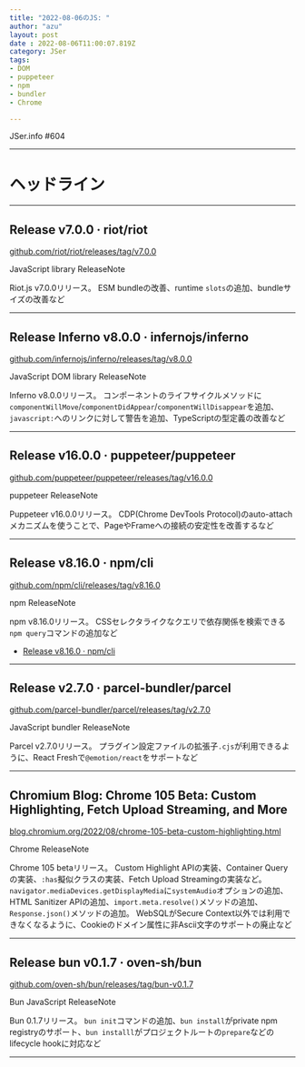 ```yaml
---
title: "2022-08-06のJS: "
author: "azu"
layout: post
date : 2022-08-06T11:00:07.819Z
category: JSer
tags:
- DOM
- puppeteer
- npm
- bundler
- Chrome

---
```


JSer.info #604

----

<h1 class="site-genre">ヘッドライン</h1>

----

## Release v7.0.0 · riot/riot
[github.com/riot/riot/releases/tag/v7.0.0](https://github.com/riot/riot/releases/tag/v7.0.0 "Release v7.0.0 · riot/riot")
<p class="jser-tags jser-tag-icon"><span class="jser-tag">JavaScript</span> <span class="jser-tag">library</span> <span class="jser-tag">ReleaseNote</span></p>

Riot.js v7.0.0リリース。
ESM bundleの改善、runtime `slots`の追加、bundleサイズの改善など


----

## Release Inferno v8.0.0 · infernojs/inferno
[github.com/infernojs/inferno/releases/tag/v8.0.0](https://github.com/infernojs/inferno/releases/tag/v8.0.0 "Release Inferno v8.0.0 · infernojs/inferno")
<p class="jser-tags jser-tag-icon"><span class="jser-tag">JavaScript</span> <span class="jser-tag">DOM</span> <span class="jser-tag">library</span> <span class="jser-tag">ReleaseNote</span></p>

Inferno v8.0.0リリース。
コンポーネントのライフサイクルメソッドに`componentWillMove`/`componentDidAppear`/`componentWillDisappear`を追加、`javascript:`へのリンクに対して警告を追加、TypeScriptの型定義の改善など


----

## Release v16.0.0 · puppeteer/puppeteer
[github.com/puppeteer/puppeteer/releases/tag/v16.0.0](https://github.com/puppeteer/puppeteer/releases/tag/v16.0.0 "Release v16.0.0 · puppeteer/puppeteer")
<p class="jser-tags jser-tag-icon"><span class="jser-tag">puppeteer</span> <span class="jser-tag">ReleaseNote</span></p>

Puppeteer v16.0.0リリース。
CDP(Chrome DevTools Protocol)のauto-attachメカニズムを使うことで、PageやFrameへの接続の安定性を改善するなど


----

## Release v8.16.0 · npm/cli
[github.com/npm/cli/releases/tag/v8.16.0](https://github.com/npm/cli/releases/tag/v8.16.0 "Release v8.16.0 · npm/cli")
<p class="jser-tags jser-tag-icon"><span class="jser-tag">npm</span> <span class="jser-tag">ReleaseNote</span></p>

npm v8.16.0リリース。
CSSセレクタライクなクエリで依存関係を検索できる`npm query`コマンドの追加など

- [Release v8.16.0 · npm/cli](https://github.com/npm/cli/releases/tag/v8.16.0 "Release v8.16.0 · npm/cli")

----

## Release v2.7.0 · parcel-bundler/parcel
[github.com/parcel-bundler/parcel/releases/tag/v2.7.0](https://github.com/parcel-bundler/parcel/releases/tag/v2.7.0 "Release v2.7.0 · parcel-bundler/parcel")
<p class="jser-tags jser-tag-icon"><span class="jser-tag">JavaScript</span> <span class="jser-tag">bundler</span> <span class="jser-tag">ReleaseNote</span></p>

Parcel v2.7.0リリース。
プラグイン設定ファイルの拡張子`.cjs`が利用できるように、React Freshで`@emotion/react`をサポートなど


----

## Chromium Blog: Chrome 105 Beta: Custom Highlighting, Fetch Upload Streaming, and More
[blog.chromium.org/2022/08/chrome-105-beta-custom-highlighting.html](https://blog.chromium.org/2022/08/chrome-105-beta-custom-highlighting.html "Chromium Blog: Chrome 105 Beta: Custom Highlighting, Fetch Upload Streaming, and More")
<p class="jser-tags jser-tag-icon"><span class="jser-tag">Chrome</span> <span class="jser-tag">ReleaseNote</span></p>

Chrome 105 betaリリース。
Custom Highlight APIの実装、Container Queryの実装、`:has`擬似クラスの実装、Fetch Upload Streamingの実装など。
`navigator.mediaDevices.getDisplayMedia`に`systemAudio`オプションの追加、HTML Sanitizer APIの追加、`import.meta.resolve()`メソッドの追加、`Response.json()`メソッドの追加。
WebSQLがSecure Context以外では利用できなくなるように、Cookieのドメイン属性に非Ascii文字のサポートの廃止など


----

## Release bun v0.1.7 · oven-sh/bun
[github.com/oven-sh/bun/releases/tag/bun-v0.1.7](https://github.com/oven-sh/bun/releases/tag/bun-v0.1.7 "Release bun v0.1.7 · oven-sh/bun")
<p class="jser-tags jser-tag-icon"><span class="jser-tag">Bun</span> <span class="jser-tag">JavaScript</span> <span class="jser-tag">ReleaseNote</span></p>

Bun 0.1.7リリース。
`bun init`コマンドの追加、`bun install`がprivate npm registryのサポート、`bun installl`がプロジェクトルートの`prepare`などのlifecycle hookに対応など


----
